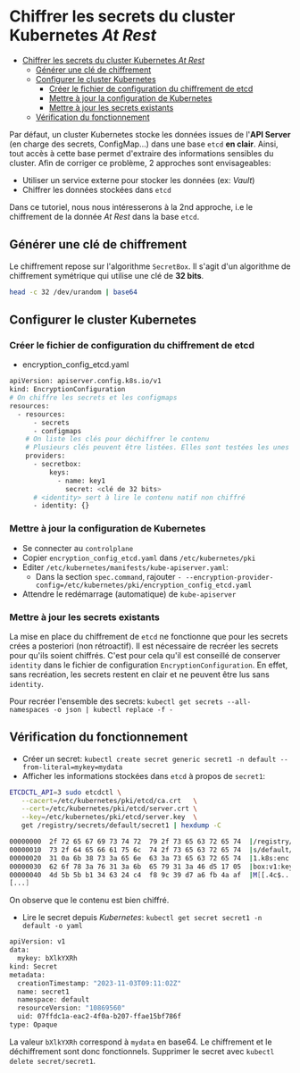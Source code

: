 # Chiffrer les secrets du cluster Kubernetes *At Rest*

- [Chiffrer les secrets du cluster Kubernetes *At Rest*](#chiffrer-les-secrets-du-cluster-kubernetes-at-rest)
  - [Générer une clé de chiffrement](#générer-une-clé-de-chiffrement)
  - [Configurer le cluster Kubernetes](#configurer-le-cluster-kubernetes)
    - [Créer le fichier de configuration du chiffrement de etcd](#créer-le-fichier-de-configuration-du-chiffrement-de-etcd)
    - [Mettre à jour la configuration de Kubernetes](#mettre-à-jour-la-configuration-de-kubernetes)
    - [Mettre à jour les secrets existants](#mettre-à-jour-les-secrets-existants)
  - [Vérification du fonctionnement](#vérification-du-fonctionnement)

Par défaut, un cluster Kubernetes stocke les données issues de l'**API Server** (en charge des secrets, ConfigMap...) dans une base `etcd` **en clair**. Ainsi, tout accès à cette base permet d'extraire des informations sensibles du cluster. Afin de corriger ce problème, 2 approches sont envisageables:

- Utiliser un service externe pour stocker les données (ex: *Vault*)
- Chiffrer les données stockées dans `etcd`

Dans ce tutoriel, nous nous intéresserons à la 2nd approche, i.e le chiffrement de la donnée *At Rest* dans la base `etcd`.

## Générer une clé de chiffrement

Le chiffrement repose sur l'algorithme `SecretBox`. Il s'agit d'un algorithme de chiffrement symétrique qui utilise une clé de **32 bits**.

```bash
head -c 32 /dev/urandom | base64
```

## Configurer le cluster Kubernetes

### Créer le fichier de configuration du chiffrement de etcd

- encryption_config_etcd.yaml

```bash
apiVersion: apiserver.config.k8s.io/v1
kind: EncryptionConfiguration
# On chiffre les secrets et les configmaps
resources:
  - resources:
      - secrets
      - configmaps
    # On liste les clés pour déchiffrer le contenu
    # Plusieurs clés peuvent être listées. Elles sont testées les unes après les autres dans l'ordre
    providers:
      - secretbox:
          keys:
            - name: key1
              secret: <clé de 32 bits>
      # <identity> sert à lire le contenu natif non chiffré
      - identity: {}
```

### Mettre à jour la configuration de Kubernetes

- Se connecter au `controlplane`
- Copier `encryption_config_etcd.yaml` dans `/etc/kubernetes/pki`
- Editer `/etc/kubernetes/manifests/kube-apiserver.yaml`:
  - Dans la section `spec.command`, rajouter `- --encryption-provider-config=/etc/kubernetes/pki/encryption_config_etcd.yaml`
- Attendre le redémarrage (automatique) de `kube-apiserver`

### Mettre à jour les secrets existants

La mise en place du chiffrement de `etcd` ne fonctionne que pour les secrets crées a posteriori (non rétroactif). Il est nécessaire de recréer les secrets pour qu'ils soient chiffrés. C'est pour cela qu'il est conseillé de conserver `identity` dans le fichier de configuration `EncryptionConfiguration`. En effet, sans recréation, les secrets restent en clair et ne peuvent être lus sans `identity`.

Pour recréer l'ensemble des secrets: `kubectl get secrets --all-namespaces -o json | kubectl replace -f -`

## Vérification du fonctionnement

- Créer un secret: `kubectl create secret generic secret1 -n default --from-literal=mykey=mydata`
- Afficher les informations stockées dans `etcd` à propos de `secret1`:

```bash
ETCDCTL_API=3 sudo etcdctl \
   --cacert=/etc/kubernetes/pki/etcd/ca.crt   \
   --cert=/etc/kubernetes/pki/etcd/server.crt \
   --key=/etc/kubernetes/pki/etcd/server.key  \
   get /registry/secrets/default/secret1 | hexdump -C
```

```bash
00000000  2f 72 65 67 69 73 74 72  79 2f 73 65 63 72 65 74  |/registry/secret|
00000010  73 2f 64 65 66 61 75 6c  74 2f 73 65 63 72 65 74  |s/default/secret|
00000020  31 0a 6b 38 73 3a 65 6e  63 3a 73 65 63 72 65 74  |1.k8s:enc:secret|
00000030  62 6f 78 3a 76 31 3a 6b  65 79 31 3a 46 d5 17 05  |box:v1:key1:F...|
00000040  4d 5b 5b b1 34 63 24 c4  f8 9c 39 d7 a6 fb 4a af  |M[[.4c$...9...J.|
[...]
```

On observe que le contenu est bien chiffré.

- Lire le secret depuis *Kubernetes*: `kubectl get secret secret1 -n default -o yaml`

```bash
apiVersion: v1
data:
  mykey: bXlkYXRh
kind: Secret
metadata:
  creationTimestamp: "2023-11-03T09:11:02Z"
  name: secret1
  namespace: default
  resourceVersion: "10869560"
  uid: 07ffdc1a-eac2-4f0a-b207-ffae15bf786f
type: Opaque
```

La valeur `bXlkYXRh` correspond à `mydata` en base64. Le chiffrement et le déchiffrement sont donc fonctionnels. Supprimer le secret avec `kubectl delete secret/secret1`.

